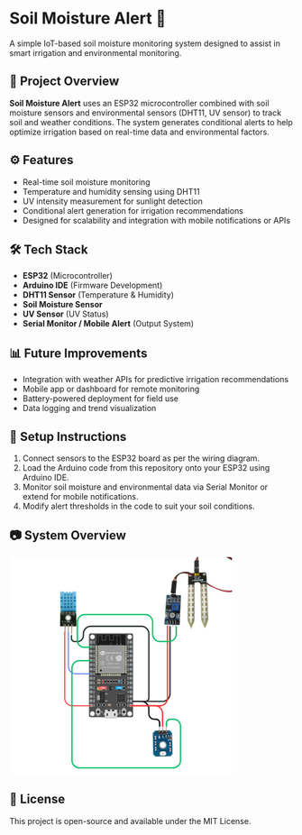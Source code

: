 # Soil Moisture Alert 🌱
A simple IoT-based soil moisture monitoring system designed to assist in smart irrigation and environmental monitoring.

## 🚀 Project Overview
**Soil Moisture Alert** uses an ESP32 microcontroller combined with soil moisture sensors and environmental sensors (DHT11, UV sensor) to track soil and weather conditions. The system generates conditional alerts to help optimize irrigation based on real-time data and environmental factors.

## ⚙️ Features
- Real-time soil moisture monitoring
- Temperature and humidity sensing using DHT11
- UV intensity measurement for sunlight detection
- Conditional alert generation for irrigation recommendations
- Designed for scalability and integration with mobile notifications or APIs

## 🛠️ Tech Stack
- **ESP32** (Microcontroller)
- **Arduino IDE** (Firmware Development)
- **DHT11 Sensor** (Temperature & Humidity)
- **Soil Moisture Sensor**
- **UV Sensor** (UV Status)
- **Serial Monitor / Mobile Alert** (Output System)

## 📊 Future Improvements
- Integration with weather APIs for predictive irrigation recommendations
- Mobile app or dashboard for remote monitoring
- Battery-powered deployment for field use
- Data logging and trend visualization

## 🔧 Setup Instructions
1. Connect sensors to the ESP32 board as per the wiring diagram.
2. Load the Arduino code from this repository onto your ESP32 using Arduino IDE.
3. Monitor soil moisture and environmental data via Serial Monitor or extend for mobile notifications.
4. Modify alert thresholds in the code to suit your soil conditions.

## 📷 System Overview
![alt text](image.png)

## 📄 License
This project is open-source and available under the MIT License.
